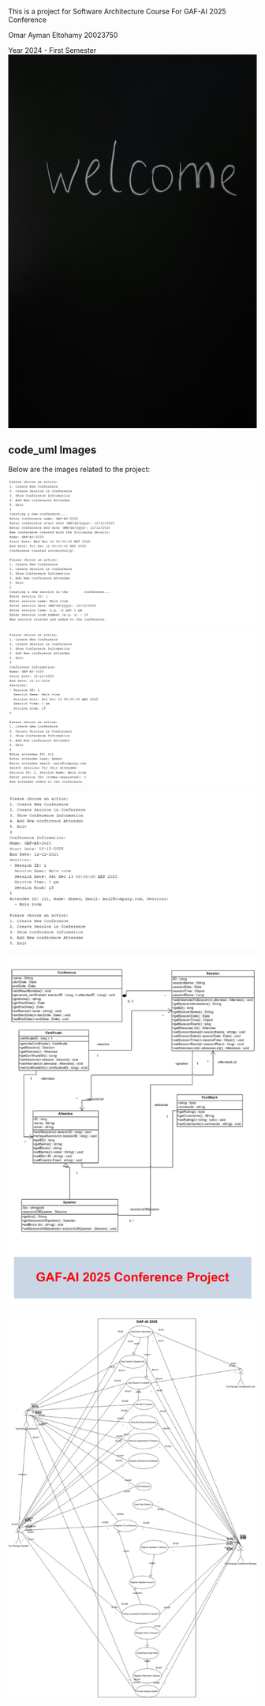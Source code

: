 This is a project for Software Architecture Course
For GAF-AI 2025 Conference 

Omar Ayman Eltohamy
20023750

Year 2024 - First Semester
![Code Demo 1](./pexels-cottonbro-3825296.jpg)


## code_uml Images

Below are the images related to the project:

![Code Demo 1](./code%20demo%201.png)  

![Code Demo 2](./code%20demo%202.png)  

![Code Demo 3](./code%20demo%203.png)  

![uml_class_diagram](./GAF-UML-ClassDiagram.png)  

![uml_sequence_diagram](./UML_USE_Case.jpg)  
